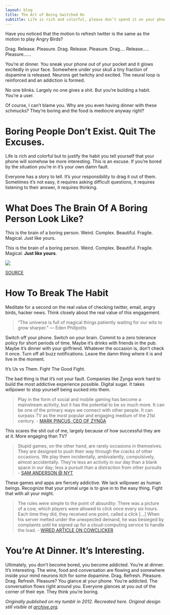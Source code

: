 ```yaml
---
layout: blog
title: The Art of Being Switched On
subtitle: Life is rich and colorful, please don’t spend it on your phone.
---
```


Have you noticed that the motion to refresh twitter is the same as the motion to play Angry Birds?

Drag. Release. Pleasure. Drag. Release. Pleasure. Drag…. Release….. Pleasure……

You’re at dinner. You sneak your phone out of your pocket and it glows excitedly in your face. Somewhere under your skull a tiny fraction of dopamine is released. Neurons get twitchy and excited. The neural loop is reinforced and an addiction is formed.

No one blinks. Largely no one gives a shit. But you’re building a habit. You’re a user.

Of course, I can’t blame you. Why are you even having dinner with these schmucks? They’re boring and the food is mediocre anyway right?

# Boring People Don’t Exist. Quit The Excuses.

Life is rich and colorful but to justify the habit you tell yourself that your phone will somehow be more interesting. This is an excuse. If you’re bored by the situation you’re in it’s your own damn fault.

Everyone has a story to tell. It’s your responsibility to drag it out of them. Sometimes it’s not easy, it requires asking difficult questions, it requires listening to their answer, it requires thinking.

# What Does The Brain Of A Boring Person Look Like?

This is the brain of a boring person. Weird. Complex. Beautiful. Fragile. Magical.
Just like yours.

This is the brain of a boring person. Weird. Complex. Beautiful. Fragile. Magical. **Just like yours**.

![](/images/neuron.jpg)

[SOURCE](https://www.flickr.com/photos/thelunch_box/2798522576/)

# How To Break The Habit

Meditate for a second on the real value of checking twitter, email, angry birds, hacker news. Think closely about the real value of this engagement.

>“The universe is full of magical things patiently waiting for our wits to grow sharper.” ― Eden Phillpotts

Switch off your phone. Switch on your brain. Commit to a zero tolerance policy for short periods of time. Maybe it’s drinks with friends in the pub. Maybe it’s dinner with your girlfriend. Whatever the occasion is, don’t check it once. Turn off all buzz notifications. Leave the damn thing where it is and live in the moment.

It’s Us vs Them. Fight The Good Fight.

The bad thing is that it’s not your fault. Companies like Zynga work hard to build the most addictive experience possible. Digital sugar. It takes willpower to stop yourself being sucked into them.

>Play in the form of social and mobile gaming has become a mainstream activity, but it has the potential to be so much more. It can be one of the primary ways we connect with other people. It can surpass TV as the most popular and engaging medium of the 21st century. - [MARK PINCUS, CEO OF ZYNGA](https://www.forbes.com/sites/insertcoin/2012/02/01/leaked-zynga-memo-justifies-copycat-strategy/#1d26ffe86de4)

This scares the shit out of me, largely because of how successful they are at it. More engaging than TV?

>Stupid games, on the other hand, are rarely occasions in themselves. They are designed to push their way through the cracks of other occasions. We play them incidentally, ambivalently, compulsively, almost accidentally. They’re less an activity in our day than a blank space in our day; less a pursuit than a distraction from other pursuits - [SAM ANDERSON @ NYT](http://www.nytimes.com/2012/04/08/magazine/angry-birds-farmville-and-other-hyperaddictive-stupid-games.html?_r=1&mtrref=undefined&gwh=AEB08D8A2EBC2E6662261A53B465E059&gwt=pay)

These games and apps are fiercely addictive. We lack willpower as human beings. Recognize that your primal urge is to give in to the easy thing. Fight that with all your might.

>The rules were simple to the point of absurdity: There was a picture of a cow, which players were allowed to click once every six hours. Each time they did, they received one point, called a click […] When his server melted under the unexpected demand, he was besieged by complaints until he signed up for a cloud-computing service to handle the load. - [WIRED ARTICLE ON COWCLICKER](https://www.wired.com/2011/12/ff_cowclicker/all/1)

# You’re At Dinner. It’s Interesting.

Ultimately, you don’t become bored, you become addicted. You’re at dinner. It’s interesting. The wine, food and conversation are flowing and somewhere inside your mind neurons itch for some dopamine. Drag. Refresh. Pleasure. Drag. Refresh. Pleasure? You glance at your phone. You’re addicted. The conversation flows right around you. Everyone glances at you out of the corner of their eye. They think you’re boring.

*Originally published on my tumblr in 2012. Recreated here. Original design still visible at [archive.org](https://web.archive.org/web/20120416025736/http://tomcritchlow.com/post/20963321487/the-art-of-being-switched-on).*